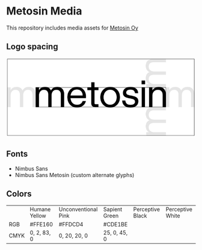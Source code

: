 # Metosin Media

This repository includes media assets for [Metosin Oy](http://metosin.fi)

## Logo spacing

![margins](margins.png)

## Fonts

- Nimbus Sans
- Nimbus Sans Metosin (custom alternate glyphs)

## Colors

<table>
<tr>
<td></td>
<td>Humane Yellow</td>
<td>Unconventional Pink</td>
<td>Sapient Green</td>
<td>Perceptive Black</td>
<td>Perceptive White</td>
</tr>
<tr>
<td>RGB</td>
<td>#FFE160</td>
<td>#FFDCD4</td>
<td>#CDE1BE</td>
<td></td>
<td></td>
</tr>
<tr>
<td>CMYK</td>
<td>0, 2, 83, 0</td>
<td>0, 20, 20, 0</td>
<td>25, 0, 45, 0</td>
<td></td>
<td></td>
</tr>
</table>
